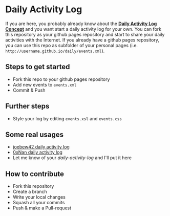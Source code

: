 # Daily Activity Log

If you are here, you probably already know about the [**Daily Activity Log Concept**](https://github.com/joebew42/daily-activity-log-concept) and you want start a daily activity log for your own. You can fork this repository as your github pages repository and start to share your daily activities with the Internet. If you already have a github pages repository, you can use this repo as subfolder of your personal pages (i.e. `http://username.github.io/daily/events.xml`).

## Steps to get started

- Fork this repo to your github pages repository
- Add new events to `events.xml`
- Commit & Push

## Further steps

- Style your log by editing `events.xsl` and `events.css`

## Some real usages

- [joebew42 daily activity log](http://joebew42.github.io/events.xml)
- [0xNan daily activity log](http://0xnan.github.io/esl/events.xml)
- Let me know of your _daily-activity-log_ and I'll put it here

## How to contribute

- Fork this repository
- Create a branch
- Write your local changes
- Squash all your commits
- Push & make a Pull-request
